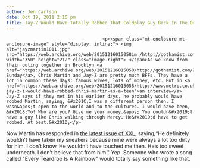 ```yaml
---
author: Jen Carlson
date: Oct 19, 2011 2:15 pm
title: Jay-Z Would Have Totally Robbed That Coldplay Guy Back In The Day
---
```


	
										<p><span class="mt-enclosure mt-enclosure-image" style="display: inline;"> <img alt="jayzmartin1011.jpg" src="https://web.archive.org/web/20151216015058im_/http://gothamist.com/attachments/arts_jen/jayzmartin1011.jpg" width="350" height="212" class="image-right"> </span>As we know from their outing together in Brooklyn <a href="https://web.archive.org/web/20151216015058/http://gothamist.com/2011/10/17/really_famous_people_went_to_a_park.php">on Sunday</a>, Chris Martin and Jay-Z are pretty much BFFs. They have a lot in common these days: famous wives, lots of money, etc. But in <a href="https://web.archive.org/web/20151216015058/http://www.metro.co.uk/showbiz/839060-jay-z-i-would-have-robbed-chris-martin-as-a-teen">an interview</a> Jay-Z says if they met in his earlier days, he probably would have robbed Martin, saying, &#x201C;I was a different person then. I wasn&apos;t open to the world and to the cultures. I would have been, &#x2018;Yo! Who are you? Give me your money.&apos; You couldn&#x2019;t have a guy like Chris walking through Marcy. He&#x2019;d have to get robbed. At best.&#x201D;</p>

<p>Now Martin has responded in <a href="https://web.archive.org/web/20151216015058/http://www.xxlmag.com/news/2011/10/chris-martin-to-jay-z-we-dont-believe-you-you-need-more-people/">the latest issue of XXL</a>, saying,&#x201C;He definitely wouldn&#x2019;t have taken my sneakers because mine were always a lot too dirty for him. I don&#x2019;t know. He wouldn&#x2019;t have touched me then. He&#x2019;s too sweet underneath. I don&#x2019;t believe that from him.&quot; Yep. Someone who wrote a song called &quot;Every Teardrop Is A Rainbow&quot; would totally say something like that.</p>					
										
									
				